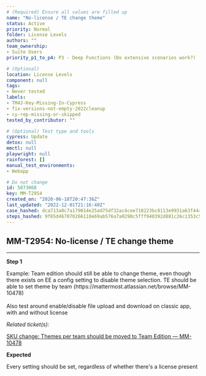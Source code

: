 ```yaml
---
# (Required) Ensure all values are filled up
name: "No-license / TE change theme"
status: Active
priority: Normal
folder: License Levels
authors: ""
team_ownership: 
- Suite Users
priority_p1_to_p4: P3 - Deep Functions (Do extensive scenarios work?)

# (Optional)
location: License Levels
component: null
tags:
- Never tested
labels: 
- TM4J-Key-Missing-In-Cypress
- fix-versions-not-empty-2022cleanup
- cy-rep-missing-or-skipped
tested_by_contributor: ""

# (Optional) Test type and tools
cypress: Update
detox: null
mmctl: null
playwright: null
rainforest: []
manual_test_environments:
- Webapp

# Do not change
id: 5873068
key: MM-T2954
created_on: "2020-06-18T20:47:36Z"
last_updated: "2022-12-01T21:16:40Z"
case_hashed: dca713a0c7a179014e25ad75df32ac4cee718223bc8113e9931a63f444a33e547661a61af99ee3d9324f90d33132c3cc
steps_hashed: 9f65d467070266110e69ab576a7a0290c5fff940392d881c26c1353c5cb8de878e059ddde84b4b786470ec883a782ccc
---
```


<!-- (Auto-generated) Based on frontmatter's "key" and "name" -->

## MM-T2954: No-license / TE change theme

---

**Step 1**

Example: Team edition should still be able to change theme, even though there exists on EE a config setting to disable theme selection. TE should be able to set theme by team (https\://mattermost.atlassian.net/browse/MM-10478)\
\
Also test around enable/disable file upload and download on classic app, with and without license

_Related ticket(s):_

[SKU change: Themes per team should be moved to Team Edition — MM-10478](https://mattermost.atlassian.net/browse/MM-10478)

**Expected**

Every setting should be set, regardless of whether there's a license present

